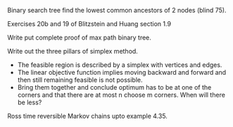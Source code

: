 Binary search tree find the lowest common ancestors of 2 nodes (blind 75).

Exercises 20b and 19 of Blitzstein and Huang section 1.9

Write put complete proof of max path binary tree.

Write out the three pillars of simplex method.
- The feasible region is described by a simplex with vertices and edges.
- The linear objective function implies moving backward and forward and then still remaining feasible is not possible.
- Bring them together and conclude optimum has to be at one of the corners and that there are at most n choose m corners. When will there be less?

Ross time reversible Markov chains upto example 4.35.
